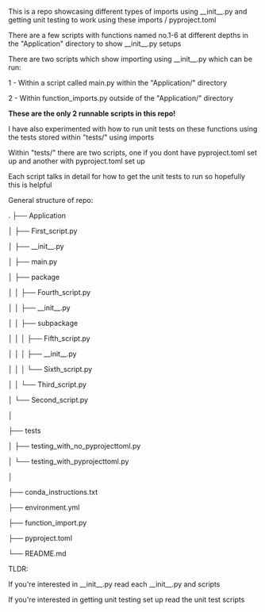 This is a repo showcasing different types of imports using \_\_init\_\_.py and getting
unit testing to work using these imports / pyproject.toml

There are a few scripts with functions named no.1-6 at different depths in the 
"Application" directory to show \_\_init\_\_.py setups

There are two scripts which show importing using \_\_init\_\_.py which can be run:

1 - Within a script called main.py within the "Application/" directory
    
2 - Within function_imports.py outside of the "Application/" directory

__These are the only 2 runnable scripts in this repo!__

I have also experimented with how to run unit tests on these functions using the tests
stored within "tests/" using imports

Within "tests/" there are two scripts, one if you dont have pyproject.toml set up and
another with pyproject.toml set up

Each script talks in detail for how to get the unit tests to run so hopefully this is helpful

General structure of repo:

.
├── Application

│   ├── First_script.py

│   ├── \_\_init\_\_.py

│   ├── main.py

│   ├── package

│   │   ├── Fourth_script.py

│   │   ├── \_\_init\_\_.py

│   │   ├── subpackage

│   │   │   ├── Fifth_script.py

│   │   │   ├── \_\_init\_\_.py

│   │   │   └── Sixth_script.py

│   │   └── Third_script.py

│   └── Second_script.py

│  

├── tests

│    ├── testing_with_no_pyprojecttoml.py

│    └── testing_with_pyprojecttoml.py

│  

├── conda_instructions.txt

├── environment.yml

├── function_import.py

├── pyproject.toml

└── README.md



TLDR: 

If you're interested in \_\_init\_\_.py read each \_\_init\_\_.py and scripts

If you're interested in getting unit testing set up read the unit test scripts
